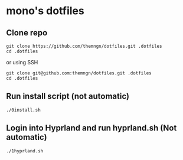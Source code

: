 # mono's dotfiles

## Clone repo
```
git clone https://github.com/themngn/dotfiles.git .dotfiles
cd .dotfiles
```
or using SSH
```
git clone git@github.com:themngn/dotfiles.git .dotfiles
cd .dotfiles
```
## Run install script (not automatic)

```
./0install.sh
```

## Login into Hyprland and run hyprland.sh (Not automatic)

```
./1hyprland.sh
```
